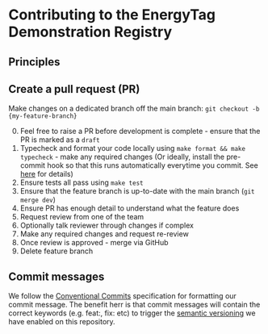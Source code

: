 # Contributing to the EnergyTag Demonstration Registry

## Principles



## Create a pull request (PR)

Make changes on a dedicated branch off the main branch: `git checkout -b {my-feature-branch}`

0. Feel free to raise a PR before development is complete - ensure that the PR is marked as a `draft`
1. Typecheck and format your code locally using `make format && make typecheck` - make any required changes (Or ideally, install the pre-commit hook so that this runs automatically everytime you commit. See [here](./DEVELOPMENT.md#pre-commits-for-linting-formatting-and-type-checking) for details)
2. Ensure tests all pass using `make test`
3. Ensure that the feature branch is up-to-date with the main branch (`git merge dev`)
4. Ensure PR has enough detail to understand what the feature does
5. Request review from one of the team
6. Optionally talk reviewer through changes if complex
7. Make any required changes and request re-review
8. Once review is approved - merge via GitHub
9. Delete feature branch

## Commit messages

We follow the [Conventional Commits](https://www.conventionalcommits.org/en/v1.0.0-beta.4/#summary) specification for formatting our commit message. The benefit herr is that commit messages will contain the correct keywords (e.g. feat:, fix: etc) to trigger the [semantic versioning](./DEVELOPMENT.md#versioning) we have enabled on this repository.
